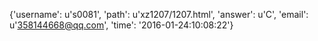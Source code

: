 {'username': u's0081', 'path': u'xz1207/1207.html', 'answer': u'C', 'email': u'358144668@qq.com', 'time': '2016-01-24:10:08:22'}
